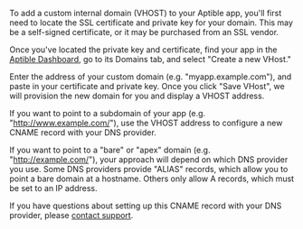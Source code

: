 To add a custom internal domain (VHOST) to your Aptible app, you'll first need to locate the SSL certificate and private key for your domain. This may be a self-signed certificate, or it may be purchased from an SSL vendor.

Once you've located the private key and certificate, find your app in the [Aptible Dashboard](https://dashboard.aptible.com), go to its Domains tab, and select "Create a new VHost."

Enter the address of your custom domain (e.g. "myapp.example.com"), and paste in your certificate and private key. Once you click "Save VHost", we will provision the new domain for you and display a VHOST address.

If you want to point to a subdomain of your app (e.g. "http://www.example.com/"), use the VHOST address to configure a new CNAME record with your DNS provider. 

If you want to point to a "bare" or "apex" domain (e.g. "http://example.com/"), your approach will depend on which DNS provider you use. Some DNS providers provide "ALIAS" records, which allow you to point a bare domain at a hostname. Others only allow A records, which must be set to an IP address.

If you have questions about setting up this CNAME record with your DNS provider, please [contact support](https://support.aptible.com/contact).
